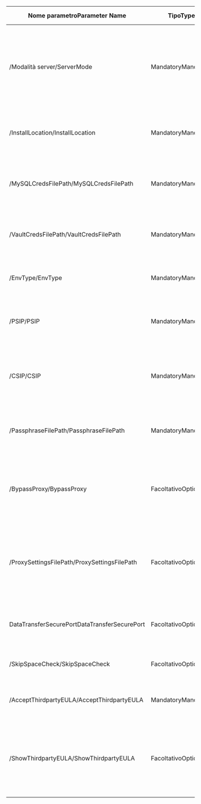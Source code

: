 |<span data-ttu-id="8738c-101">Nome parametro</span><span class="sxs-lookup"><span data-stu-id="8738c-101">Parameter Name</span></span>| <span data-ttu-id="8738c-102">Tipo</span><span class="sxs-lookup"><span data-stu-id="8738c-102">Type</span></span> | <span data-ttu-id="8738c-103">Descrizione</span><span class="sxs-lookup"><span data-stu-id="8738c-103">Description</span></span>| <span data-ttu-id="8738c-104">Valori possibili</span><span class="sxs-lookup"><span data-stu-id="8738c-104">Possible Values</span></span>|
|-|-|-|-|
| <span data-ttu-id="8738c-105">/Modalità server</span><span class="sxs-lookup"><span data-stu-id="8738c-105">/ServerMode</span></span>|<span data-ttu-id="8738c-106">Mandatory</span><span class="sxs-lookup"><span data-stu-id="8738c-106">Mandatory</span></span>|<span data-ttu-id="8738c-107">Specifica se deve essere installato sia hello configurazione processo server o solo i server di elaborazione hello</span><span class="sxs-lookup"><span data-stu-id="8738c-107">Specifies whether both hello configuration and process servers should be installed, or hello process server only</span></span>|<span data-ttu-id="8738c-108">CS</span><span class="sxs-lookup"><span data-stu-id="8738c-108">CS</span></span><br><span data-ttu-id="8738c-109">PS</span><span class="sxs-lookup"><span data-stu-id="8738c-109">PS</span></span>|
|<span data-ttu-id="8738c-110">/InstallLocation</span><span class="sxs-lookup"><span data-stu-id="8738c-110">/InstallLocation</span></span>|<span data-ttu-id="8738c-111">Mandatory</span><span class="sxs-lookup"><span data-stu-id="8738c-111">Mandatory</span></span>|<span data-ttu-id="8738c-112">cartella Hello in cui hello vengono installati i componenti</span><span class="sxs-lookup"><span data-stu-id="8738c-112">hello folder in which hello components are installed</span></span>| <span data-ttu-id="8738c-113">Qualsiasi cartella nel computer di hello</span><span class="sxs-lookup"><span data-stu-id="8738c-113">Any folder on hello computer</span></span>|
|<span data-ttu-id="8738c-114">/MySQLCredsFilePath</span><span class="sxs-lookup"><span data-stu-id="8738c-114">/MySQLCredsFilePath</span></span>|<span data-ttu-id="8738c-115">Mandatory</span><span class="sxs-lookup"><span data-stu-id="8738c-115">Mandatory</span></span>|<span data-ttu-id="8738c-116">percorso del file Hello in cui hello MySQL sono archiviate le credenziali di server</span><span class="sxs-lookup"><span data-stu-id="8738c-116">hello file path in which hello MySQL server credentials are stored</span></span>|<span data-ttu-id="8738c-117">file Hello deve essere in formato hello specificato di seguito</span><span class="sxs-lookup"><span data-stu-id="8738c-117">hello file should be hello format specified below</span></span>|
|<span data-ttu-id="8738c-118">/VaultCredsFilePath</span><span class="sxs-lookup"><span data-stu-id="8738c-118">/VaultCredsFilePath</span></span>|<span data-ttu-id="8738c-119">Mandatory</span><span class="sxs-lookup"><span data-stu-id="8738c-119">Mandatory</span></span>|<span data-ttu-id="8738c-120">percorso di Hello del file delle credenziali dell'insieme di credenziali hello</span><span class="sxs-lookup"><span data-stu-id="8738c-120">hello path of hello vault credentials file</span></span>|<span data-ttu-id="8738c-121">Percorso del file valido</span><span class="sxs-lookup"><span data-stu-id="8738c-121">Valid file path</span></span>|
|<span data-ttu-id="8738c-122">/EnvType</span><span class="sxs-lookup"><span data-stu-id="8738c-122">/EnvType</span></span>|<span data-ttu-id="8738c-123">Mandatory</span><span class="sxs-lookup"><span data-stu-id="8738c-123">Mandatory</span></span>|<span data-ttu-id="8738c-124">Tipo di ambiente che si desidera tooprotect</span><span class="sxs-lookup"><span data-stu-id="8738c-124">Type of envrionment that you want tooprotect</span></span> |<span data-ttu-id="8738c-125">VMware</span><span class="sxs-lookup"><span data-stu-id="8738c-125">VMware</span></span><br><span data-ttu-id="8738c-126">NonVMware</span><span class="sxs-lookup"><span data-stu-id="8738c-126">NonVMware</span></span>|
|<span data-ttu-id="8738c-127">/PSIP</span><span class="sxs-lookup"><span data-stu-id="8738c-127">/PSIP</span></span>|<span data-ttu-id="8738c-128">Mandatory</span><span class="sxs-lookup"><span data-stu-id="8738c-128">Mandatory</span></span>|<span data-ttu-id="8738c-129">Indirizzo IP di hello NIC toobe utilizzata per il trasferimento di dati di replica</span><span class="sxs-lookup"><span data-stu-id="8738c-129">IP address of hello NIC toobe used for replication data transfer</span></span>| <span data-ttu-id="8738c-130">Qualsiasi indirizzo IP valido</span><span class="sxs-lookup"><span data-stu-id="8738c-130">Any valid IP Address</span></span>|
|<span data-ttu-id="8738c-131">/CSIP</span><span class="sxs-lookup"><span data-stu-id="8738c-131">/CSIP</span></span>|<span data-ttu-id="8738c-132">Mandatory</span><span class="sxs-lookup"><span data-stu-id="8738c-132">Mandatory</span></span>|<span data-ttu-id="8738c-133">indirizzo IP Hello della NIC hello in cui hello è in ascolto il server di configurazione</span><span class="sxs-lookup"><span data-stu-id="8738c-133">hello IP address of hello NIC on which hello configuration server is listening on</span></span>| <span data-ttu-id="8738c-134">Qualsiasi indirizzo IP valido</span><span class="sxs-lookup"><span data-stu-id="8738c-134">Any valid IP Address</span></span>|
|<span data-ttu-id="8738c-135">/PassphraseFilePath</span><span class="sxs-lookup"><span data-stu-id="8738c-135">/PassphraseFilePath</span></span>|<span data-ttu-id="8738c-136">Mandatory</span><span class="sxs-lookup"><span data-stu-id="8738c-136">Mandatory</span></span>|<span data-ttu-id="8738c-137">Hello toolocation percorso completo del file della passphrase hello</span><span class="sxs-lookup"><span data-stu-id="8738c-137">hello full path toolocation of hello passphrase file</span></span>|<span data-ttu-id="8738c-138">Percorso del file valido</span><span class="sxs-lookup"><span data-stu-id="8738c-138">Valid file path</span></span>|
|<span data-ttu-id="8738c-139">/BypassProxy</span><span class="sxs-lookup"><span data-stu-id="8738c-139">/BypassProxy</span></span>|<span data-ttu-id="8738c-140">Facoltativo</span><span class="sxs-lookup"><span data-stu-id="8738c-140">Optional</span></span>|<span data-ttu-id="8738c-141">Specifica che il server di configurazione di hello si connette tooAzure senza un proxy</span><span class="sxs-lookup"><span data-stu-id="8738c-141">Specifies that hello configuration server connects tooAzure without a proxy</span></span>|<span data-ttu-id="8738c-142">toodo ottenere tale valore dalla Venu</span><span class="sxs-lookup"><span data-stu-id="8738c-142">toodo get this value from Venu</span></span>|
|<span data-ttu-id="8738c-143">/ProxySettingsFilePath</span><span class="sxs-lookup"><span data-stu-id="8738c-143">/ProxySettingsFilePath</span></span>|<span data-ttu-id="8738c-144">Facoltativo</span><span class="sxs-lookup"><span data-stu-id="8738c-144">Optional</span></span>|<span data-ttu-id="8738c-145">Impostazioni proxy (proxy predefinito hello richiede l'autenticazione o un proxy personalizzato)</span><span class="sxs-lookup"><span data-stu-id="8738c-145">Proxy settings (hello default proxy requires authentication, or a custom proxy)</span></span>|<span data-ttu-id="8738c-146">file Hello deve essere nel formato hello specificato di seguito</span><span class="sxs-lookup"><span data-stu-id="8738c-146">hello file should be in hello format specified below</span></span>|
|<span data-ttu-id="8738c-147">DataTransferSecurePort</span><span class="sxs-lookup"><span data-stu-id="8738c-147">DataTransferSecurePort</span></span>|<span data-ttu-id="8738c-148">Facoltativo</span><span class="sxs-lookup"><span data-stu-id="8738c-148">Optional</span></span>|<span data-ttu-id="8738c-149">Numero di porta hello PSIP toobe utilizzato per i dati di replica</span><span class="sxs-lookup"><span data-stu-id="8738c-149">Port number on hello PSIP toobe used for replication data</span></span>| <span data-ttu-id="8738c-150">Numero di porta valido (il valore predefinito è 9433)</span><span class="sxs-lookup"><span data-stu-id="8738c-150">Valid Port Number (default value is 9433)</span></span>|
|<span data-ttu-id="8738c-151">/SkipSpaceCheck</span><span class="sxs-lookup"><span data-stu-id="8738c-151">/SkipSpaceCheck</span></span>|<span data-ttu-id="8738c-152">Facoltativo</span><span class="sxs-lookup"><span data-stu-id="8738c-152">Optional</span></span>|<span data-ttu-id="8738c-153">Ignora la verifica dello spazio per il disco della cache</span><span class="sxs-lookup"><span data-stu-id="8738c-153">Skip space check for cache disk</span></span>| |
|<span data-ttu-id="8738c-154">/AcceptThirdpartyEULA</span><span class="sxs-lookup"><span data-stu-id="8738c-154">/AcceptThirdpartyEULA</span></span>|<span data-ttu-id="8738c-155">Mandatory</span><span class="sxs-lookup"><span data-stu-id="8738c-155">Mandatory</span></span>|<span data-ttu-id="8738c-156">Il flag implica l'accettazione dell'EULA di terze parti</span><span class="sxs-lookup"><span data-stu-id="8738c-156">Flag implies acceptance of third-party EULA</span></span>| |
|<span data-ttu-id="8738c-157">/ShowThirdpartyEULA</span><span class="sxs-lookup"><span data-stu-id="8738c-157">/ShowThirdpartyEULA</span></span>|<span data-ttu-id="8738c-158">Facoltativo</span><span class="sxs-lookup"><span data-stu-id="8738c-158">Optional</span></span>|<span data-ttu-id="8738c-159">Visualizza le condizioni di licenza di terze parti.</span><span class="sxs-lookup"><span data-stu-id="8738c-159">Displays third-party EULA.</span></span> <span data-ttu-id="8738c-160">Se specificato come input, tutti gli altri parametri vengono ignorati</span><span class="sxs-lookup"><span data-stu-id="8738c-160">If provided as input all other parameters are ignored</span></span>| |
